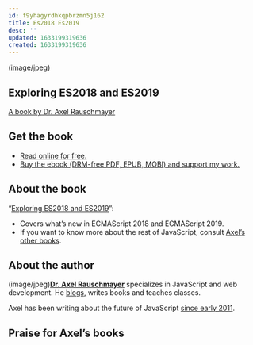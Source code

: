```yaml
---
id: f9yhagyrdhkqpbrzmn5j162
title: Es2018 Es2019
desc: ''
updated: 1633199319636
created: 1633199319636
---
```

[(image/jpeg)](http://exploringjs.com/es2018-es2019/toc.html)

## Exploring ES2018 and ES2019

[A book by Dr. Axel Rauschmayer](http://exploringjs.com/index.html)

## Get the book

- [Read online for free.](http://exploringjs.com/es2018-es2019/toc.html)
- [Buy the ebook (DRM-free PDF, EPUB, MOBI) and support my work.](https://payhip.com/b/JrTz)

## About the book

“[Exploring ES2018 and ES2019](http://exploringjs.com/es2018-es2019/toc.html)”:

- Covers what’s new in ECMAScript 2018 and ECMAScript 2019.
- If you want to know more about the rest of JavaScript, consult [Axel’s other books](http://exploringjs.com/index.html).

## About the author

(image/jpeg)[**Dr. Axel Rauschmayer**](http://dr-axel.de/) specializes in JavaScript and web development. He [blogs](http://www.2ality.com/), writes books and teaches classes.

Axel has been writing about the future of JavaScript [since early 2011](http://www.2ality.com/2011/02/david-herman-on-ecmascriptnext.html).

## Praise for Axel’s books

